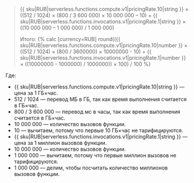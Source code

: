 > {{ sku|RUB|serverless.functions.compute.v1|pricingRate.10|string }} × ((512 / 1024) × (800 / 3 600 000) × 10 000 000 – 10) + {{ sku|RUB|serverless.functions.invocations.v1|pricingRate.1|string }} × ((10 000 000 – 1 000 000) / 1 000 000)
>
> Итого: {% calc [currency=RUB] round(({{ sku|RUB|serverless.functions.compute.v1|pricingRate.10|number }} × ((512 / 1024) × (800 / 3600000) × 10000000 - 10) + {{ sku|RUB|serverless.functions.invocations.v1|pricingRate.1|number }} × ((10000000 - 1000000) / 1000000)) × 100) / 100 %}

Где:
* {{ sku|RUB|serverless.functions.compute.v1|pricingRate.10|string }} — цена за 1 ГБ×час.
* 512 / 1024  — перевод МБ в ГБ, так как время выполнения считается в ГБ×час.
* 800 / 3 600 000 — перевод мс в часы, так как время выполнения считается в ГБ×час.
* 10 000 000 — количество вызовов функции.
* 10 — вычитаем, потому что первые 10 ГБ×час не тарифицируются.
* {{ sku|RUB|serverless.functions.invocations.v1|pricingRate.1|string }} — цена за 1 миллион вызовов функции.
* 10 000 000 — количество вызовов функции.
* 1 000 000 — вычитаем, потому что первые миллион вызовов не тарифицируются.
* 1 000 000 — делим, чтобы посчитать количество миллионов вызовов функции.
